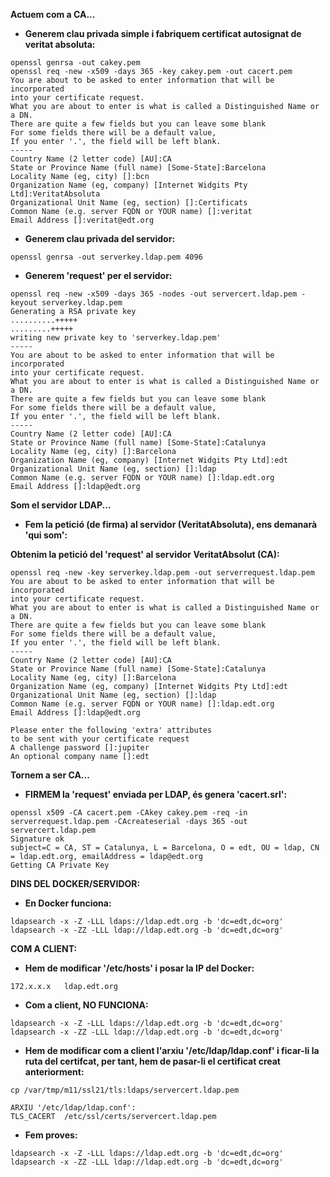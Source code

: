 **Actuem com a CA...**

* **Generem clau privada simple i fabriquem certificat autosignat de veritat absoluta:**
```
openssl genrsa -out cakey.pem
openssl req -new -x509 -days 365 -key cakey.pem -out cacert.pem
You are about to be asked to enter information that will be incorporated
into your certificate request.
What you are about to enter is what is called a Distinguished Name or a DN.
There are quite a few fields but you can leave some blank
For some fields there will be a default value,
If you enter '.', the field will be left blank.
-----
Country Name (2 letter code) [AU]:CA
State or Province Name (full name) [Some-State]:Barcelona
Locality Name (eg, city) []:bcn
Organization Name (eg, company) [Internet Widgits Pty Ltd]:VeritatAbsoluta
Organizational Unit Name (eg, section) []:Certificats
Common Name (e.g. server FQDN or YOUR name) []:veritat
Email Address []:veritat@edt.org
```

* **Generem clau privada del servidor:**
```
openssl genrsa -out serverkey.ldap.pem 4096
```

* **Generem 'request' per el servidor:**

```
openssl req -new -x509 -days 365 -nodes -out servercert.ldap.pem -keyout serverkey.ldap.pem
Generating a RSA private key
..........+++++
.........+++++
writing new private key to 'serverkey.ldap.pem'
-----
You are about to be asked to enter information that will be incorporated
into your certificate request.
What you are about to enter is what is called a Distinguished Name or a DN.
There are quite a few fields but you can leave some blank
For some fields there will be a default value,
If you enter '.', the field will be left blank.
-----
Country Name (2 letter code) [AU]:CA
State or Province Name (full name) [Some-State]:Catalunya
Locality Name (eg, city) []:Barcelona
Organization Name (eg, company) [Internet Widgits Pty Ltd]:edt
Organizational Unit Name (eg, section) []:ldap
Common Name (e.g. server FQDN or YOUR name) []:ldap.edt.org
Email Address []:ldap@edt.org
```

**Som el servidor LDAP...**

* **Fem la petició (de firma) al servidor (VeritatAbsoluta), ens demanarà 'qui som':**

**Obtenim la petició del 'request' al servidor VeritatAbsolut (CA):**

```
openssl req -new -key serverkey.ldap.pem -out serverrequest.ldap.pem
You are about to be asked to enter information that will be incorporated
into your certificate request.
What you are about to enter is what is called a Distinguished Name or a DN.
There are quite a few fields but you can leave some blank
For some fields there will be a default value,
If you enter '.', the field will be left blank.
-----
Country Name (2 letter code) [AU]:CA
State or Province Name (full name) [Some-State]:Catalunya
Locality Name (eg, city) []:Barcelona
Organization Name (eg, company) [Internet Widgits Pty Ltd]:edt
Organizational Unit Name (eg, section) []:ldap
Common Name (e.g. server FQDN or YOUR name) []:ldap.edt.org
Email Address []:ldap@edt.org

Please enter the following 'extra' attributes
to be sent with your certificate request
A challenge password []:jupiter
An optional company name []:edt
```

**Tornem a ser CA...**

* **FIRMEM la 'request' enviada per LDAP, és genera 'cacert.srl':**
```
openssl x509 -CA cacert.pem -CAkey cakey.pem -req -in serverrequest.ldap.pem -CAcreateserial -days 365 -out servercert.ldap.pem
Signature ok
subject=C = CA, ST = Catalunya, L = Barcelona, O = edt, OU = ldap, CN = ldap.edt.org, emailAddress = ldap@edt.org
Getting CA Private Key
```

**DINS DEL DOCKER/SERVIDOR:**

* **En Docker funciona:**
```
ldapsearch -x -Z -LLL ldaps://ldap.edt.org -b 'dc=edt,dc=org'
ldapsearch -x -ZZ -LLL ldap://ldap.edt.org -b 'dc=edt,dc=org'
```

**COM A CLIENT:**

* **Hem de modificar '/etc/hosts' i posar la IP del Docker:**
```
172.x.x.x	ldap.edt.org
```

* **Com a client, NO FUNCIONA:**
```
ldapsearch -x -Z -LLL ldaps://ldap.edt.org -b 'dc=edt,dc=org'
ldapsearch -x -ZZ -LLL ldap://ldap.edt.org -b 'dc=edt,dc=org'
```

* **Hem de modificar com a client l'arxiu '/etc/ldap/ldap.conf' i ficar-li la ruta del certifcat, per tant, hem de pasar-li el certificat creat anteriorment:**
```
cp /var/tmp/m11/ssl21/tls:ldaps/servercert.ldap.pem

ARXIU '/etc/ldap/ldap.conf':
TLS_CACERT	/etc/ssl/certs/servercert.ldap.pem
```

* **Fem proves:**
```
ldapsearch -x -Z -LLL ldaps://ldap.edt.org -b 'dc=edt,dc=org'
ldapsearch -x -ZZ -LLL ldap://ldap.edt.org -b 'dc=edt,dc=org'
```
